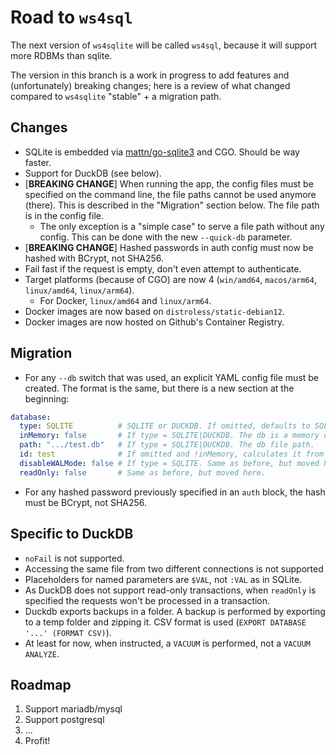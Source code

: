 # Road to `ws4sql`

The next version of `ws4sqlite` will be called `ws4sql`, because it will support more RDBMs than sqlite.

The version in this branch is a work in progress to add features and (unfortunately) breaking changes; here is a review of what changed compared to `ws4sqlite` "stable" + a migration path.

## Changes

- SQLite is embedded via [mattn/go-sqlite3](https://github.com/mattn/go-sqlite3) and CGO. Should be way faster.
- Support for DuckDB (see below).
- [**BREAKING CHANGE**] When running the app, the config files must be specified on the command line, the file paths cannot be used anymore (there). This is described in the "Migration" section below. The file path is in the config file.
  - The only exception is a "simple case" to serve a file path without any config. This can be done with the new `--quick-db` parameter.
- [**BREAKING CHANGE**] Hashed passwords in auth config must now be hashed with BCrypt, not SHA256.
- Fail fast if the request is empty, don't even attempt to authenticate.
- Target platforms (because of CGO) are now 4 (`win/amd64`, `macos/arm64`, `linux/amd64`, `linux/arm64`).
  - For Docker, `linux/amd64` and `linux/arm64`.
- Docker images are now based on `distroless/static-debian12`.
- Docker images are now hosted on Github's Container Registry.

## Migration

- For any `--db` switch that was used, an explicit YAML config file must be created. The format is the same, but there is a new section at the beginning:

```yaml
database:
  type: SQLITE          # SQLITE or DUCKDB. If omitted, defaults to SQLITE      
  inMemory: false       # If type = SQLITE|DUCKDB. The db is a memory one? If omitted, defaults to false
  path: ".../test.db"   # If type = SQLITE|DUCKDB. The db file path.
  id: test              # If omitted and !inMemory, calculates it from the file name (if type = SQLITE|DUCKDB)
  disableWALMode: false # If type = SQLITE. Same as before, but moved here.
  readOnly: false       # Same as before, but moved here.
```

- For any hashed password previously specified in an `auth` block, the hash must be BCrypt, not SHA256.

## Specific to DuckDB

- `noFail` is not supported.
- Accessing the same file from two different connections is not supported
- Placeholders for named parameters are `$VAL`, not `:VAL` as in SQLite.
- As DuckDB does not support read-only transactions, when `readOnly` is specified the requests won't be processed in a transaction.
- Duckdb exports backups in a folder. A backup is performed by exporting to a temp folder and zipping it. CSV format is used (`EXPORT DATABASE '...' (FORMAT CSV)`).
- At least for now, when instructed, a `VACUUM` is performed, not a `VACUUM ANALYZE`.

## Roadmap

1. Support mariadb/mysql
1. Support postgresql
1. ...
1. Profit!
